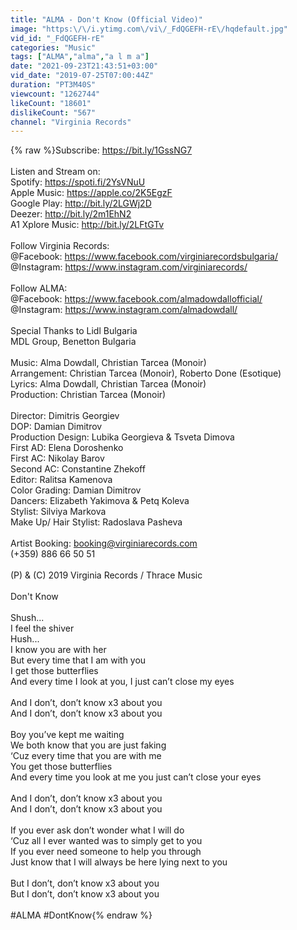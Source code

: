 ```yaml
---
title: "ALMA - Don't Know (Official Video)"
image: "https:\/\/i.ytimg.com\/vi\/_FdQGEFH-rE\/hqdefault.jpg"
vid_id: "_FdQGEFH-rE"
categories: "Music"
tags: ["ALMA","alma","a l m a"]
date: "2021-09-23T21:43:51+03:00"
vid_date: "2019-07-25T07:00:44Z"
duration: "PT3M40S"
viewcount: "1262744"
likeCount: "18601"
dislikeCount: "567"
channel: "Virginia Records"
---
```

{% raw %}Subscribe: <a rel="nofollow" target="blank" href="https://bit.ly/1GssNG7">https://bit.ly/1GssNG7</a><br /><br />Listen and Stream on: <br />Spotify: <a rel="nofollow" target="blank" href="https://spoti.fi/2YsVNuU">https://spoti.fi/2YsVNuU</a><br />Apple Music: <a rel="nofollow" target="blank" href="https://apple.co/2K5EgzF">https://apple.co/2K5EgzF</a><br />Google Play: <a rel="nofollow" target="blank" href="http://bit.ly/2LGWj2D">http://bit.ly/2LGWj2D</a><br />Deezer: <a rel="nofollow" target="blank" href="http://bit.ly/2m1EhN2">http://bit.ly/2m1EhN2</a><br />A1 Xplore Music: <a rel="nofollow" target="blank" href="http://bit.ly/2LFtGTv">http://bit.ly/2LFtGTv</a><br /><br />Follow Virginia Records: <br />@Facebook: <a rel="nofollow" target="blank" href="https://www.facebook.com/virginiarecordsbulgaria/">https://www.facebook.com/virginiarecordsbulgaria/</a><br />@Instagram: <a rel="nofollow" target="blank" href="https://www.instagram.com/virginiarecords/">https://www.instagram.com/virginiarecords/</a><br /><br />Follow ALMA: <br />@Facebook: <a rel="nofollow" target="blank" href="https://www.facebook.com/almadowdallofficial/">https://www.facebook.com/almadowdallofficial/</a><br />@Instagram: <a rel="nofollow" target="blank" href="https://www.instagram.com/almadowdall/">https://www.instagram.com/almadowdall/</a><br /><br />Special Thanks to Lidl Bulgaria<br />MDL Group, Benetton Bulgaria<br /><br />Music: Alma Dowdall, Christian Tarcea (Monoir)<br />Arrangement: Christian Tarcea (Monoir), Roberto Done (Esotique) <br />Lyrics: Alma Dowdall, Christian Tarcea (Monoir)<br />Production: Christian Tarcea (Monoir)<br /><br />Director: Dimitris Georgiev<br />DOP: Damian Dimitrov<br />Production Design: Lubika Georgieva &amp; Tsveta Dimova <br />First AD: Elena Doroshenko<br />First AC: Nikolay Barov<br />Second AC: Constantine Zhekoff<br />Editor: Ralitsa Kamenova<br />Color Grading: Damian Dimitrov<br />Dancers: Elizabeth Yakimova &amp; Petq Koleva<br />Stylist: Silviya Markova<br />Make Up/ Hair Stylist: Radoslava Pasheva<br /><br />Artist Booking: booking@virginiarecords.com<br />(+359) 886 66 50 51<br /><br />(P) &amp; (C) 2019 Virginia Records / Thrace Music<br /><br />Don't Know<br /><br />Shush...<br />I feel the shiver<br />Hush...<br />I know you are with her<br />But every time that I am with you <br />I get those butterflies <br />And every time I look at you, I just can’t close my eyes<br /><br />And I don’t, don’t know x3 about you<br />And I don’t, don’t know x3 about you<br /><br />Boy you’ve kept me waiting<br />We both know that you are just faking <br />‘Cuz every time that you are with me <br />You get those butterflies<br />And every time you look at me you just can’t close your eyes<br /><br />And I don’t, don’t know x3 about you<br />And I don’t, don’t know x3 about you<br /><br />If you ever ask don’t wonder what I will do <br />‘Cuz all I ever wanted was to simply get to you <br />If you ever need someone to help you through <br />Just know that I will always be here lying next to you <br /><br />But I don’t, don’t know x3 about you<br />But I don’t, don’t know x3 about you<br /><br />#ALMA #DontKnow{% endraw %}
